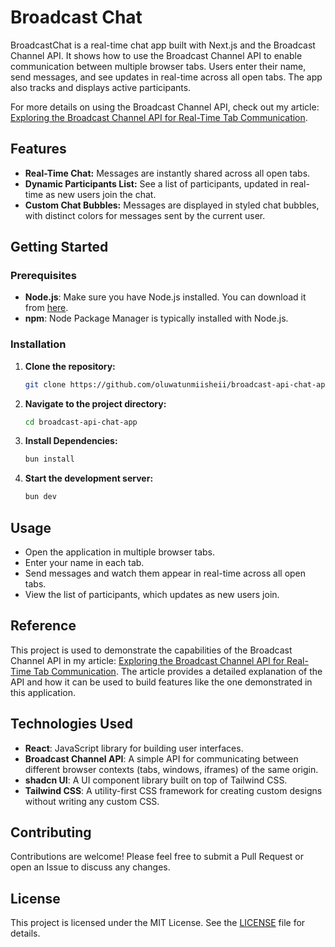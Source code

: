 # **Broadcast Chat**

BroadcastChat is a real-time chat app built with Next.js and the Broadcast Channel API. It shows how to use the Broadcast Channel API to enable communication between multiple browser tabs. Users enter their name, send messages, and see updates in real-time across all open tabs. The app also tracks and displays active participants.

For more details on using the Broadcast Channel API, check out my article: [Exploring the Broadcast Channel API for Real-Time Tab Communication](#).

## **Features**

- **Real-Time Chat:** Messages are instantly shared across all open tabs.
- **Dynamic Participants List:** See a list of participants, updated in real-time as new users join the chat.
- **Custom Chat Bubbles:** Messages are displayed in styled chat bubbles, with distinct colors for messages sent by the current user.

## **Getting Started**

### **Prerequisites**

- **Node.js**: Make sure you have Node.js installed. You can download it from [here](https://nodejs.org/).
- **npm**: Node Package Manager is typically installed with Node.js.

### **Installation**

1. **Clone the repository:**

   ```bash
   git clone https://github.com/oluwatunmiisheii/broadcast-api-chat-app.git
   ```

2. **Navigate to the project directory:**

   ```bash
   cd broadcast-api-chat-app
   ```

3. **Install Dependencies:**

   ```bash
   bun install
   ```

4. **Start the development server:**

   ```bash
   bun dev
   ```

## **Usage**

- Open the application in multiple browser tabs.
- Enter your name in each tab.
- Send messages and watch them appear in real-time across all open tabs.
- View the list of participants, which updates as new users join.

## **Reference**

This project is used to demonstrate the capabilities of the Broadcast Channel API in my article: [Exploring the Broadcast Channel API for Real-Time Tab Communication](#). The article provides a detailed explanation of the API and how it can be used to build features like the one demonstrated in this application.

## **Technologies Used**

- **React**: JavaScript library for building user interfaces.
- **Broadcast Channel API**: A simple API for communicating between different browser contexts (tabs, windows, iframes) of the same origin.
- **shadcn UI**: A UI component library built on top of Tailwind CSS.
- **Tailwind CSS**: A utility-first CSS framework for creating custom designs without writing any custom CSS.

## **Contributing**

Contributions are welcome! Please feel free to submit a Pull Request or open an Issue to discuss any changes.

## **License**

This project is licensed under the MIT License. See the [LICENSE](./LICENSE) file for details.
